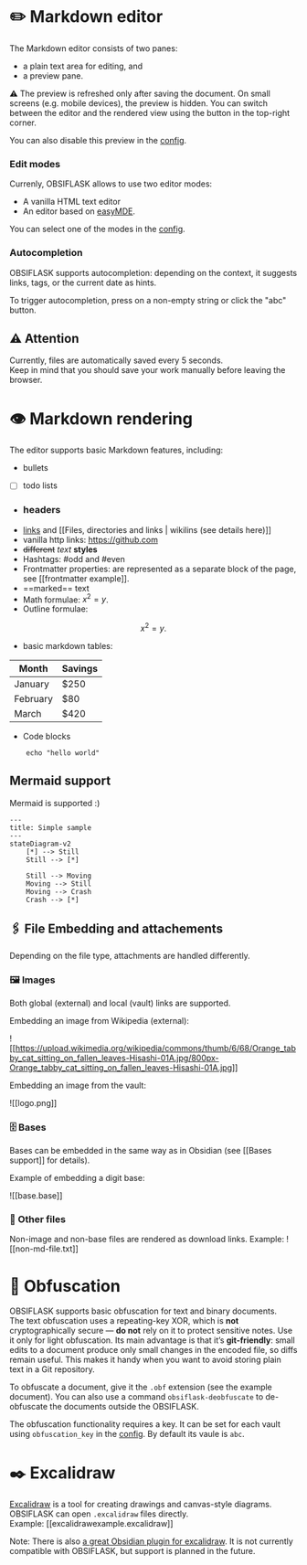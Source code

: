 # ✏️ Markdown editor

The Markdown editor consists of two panes:
- a plain text area for editing, and
- a preview pane.

⚠️ The preview is refreshed only after saving the document.
On small screens (e.g. mobile devices), the preview is hidden.
You can switch between the editor and the rendered view using the button in the top-right corner.

You can also disable this preview in the [config](https://github.com/bahleg/OBSIFLASK/blob/main/obsiflask/config.py).


### Edit modes
Currenly, OBSIFLASK allows to use two editor modes:
* A vanilla HTML text editor
* An editor based on [easyMDE](https://github.com/Ionaru/easy-markdown-editor).

You can select one of the modes in the [config](https://github.com/bahleg/OBSIFLASK/blob/main/obsiflask/config.py).

### Autocompletion
OBSIFLASK supports autocompletion: depending on the context, it suggests
links, tags, or the current date as hints.

To trigger autocompletion, press <Tab> on a non-empty string or click the "abc" button.


## ⚠️ Attention 

Currently, files are automatically saved every 5 seconds.  
Keep in mind that you should save your work manually before leaving the browser.


# 👁️ Markdown rendering

The editor supports basic Markdown features, including:
* bullets
* [ ] todo lists
* ### headers
* [links](https://github.com/bahleg/OBSIFLASK) and [[Files, directories and links | wikilins (see details here)]]
* vanilla http links: https://github.com
* ~~different~~ *text* **styles**
* Hashtags: #odd and #even
* Frontmatter properties: are represented as a separate block of the page, see [[frontmatter example]].
*  ==marked== text 
* Math formulae: $x^2 = y$. 
* Outline formulae: 
	
$$
x^2 = y.
$$
	
* basic markdown tables:
	
| Month    | Savings |
| -------- | ------- |
| January  | $250    |
| February | $80     |
| March    | $420    |
	
* Code blocks 
```
	echo "hello world"
```
	
## Mermaid support

Mermaid is supported :) 
```mermaid 
---
title: Simple sample
---
stateDiagram-v2
    [*] --> Still
    Still --> [*]

    Still --> Moving
    Moving --> Still
    Moving --> Crash
    Crash --> [*]
```
## 🖇️ File Embedding and attachements

Depending on the file type, attachments are handled differently.
### 🖼️ Images

Both global (external) and local (vault) links are supported.

Embedding an image from Wikipedia (external):

![[https://upload.wikimedia.org/wikipedia/commons/thumb/6/68/Orange_tabby_cat_sitting_on_fallen_leaves-Hisashi-01A.jpg/800px-Orange_tabby_cat_sitting_on_fallen_leaves-Hisashi-01A.jpg]]

Embedding an image from the vault:

![[logo.png]]

### 🗄️ Bases

Bases can be embedded in the same way as in Obsidian (see [[Bases support]] for details).

Example of embedding a digit base:

![[base.base]]

### 📄 Other files

Non-image and non-base files are rendered as download links. Example:
![[non-md-file.txt]]

# 🥸 Obfuscation

OBSIFLASK supports basic obfuscation for text and binary documents.  
The text obfuscation uses a repeating-key XOR, which is **not** cryptographically secure — **do not** rely on it to protect sensitive notes. Use it only for light obfuscation. Its main advantage is that it’s **git-friendly**: small edits to a document produce only small changes in the encoded file, so diffs remain useful. This makes it handy when you want to avoid storing plain text in a Git repository.

To obfuscate a document, give it the `.obf` extension (see the example document). You can also use a command `obsiflask-deobfuscate` to de-obfuscate the documents outside the OBSIFLASK.

The obfuscation functionality requires a key. It can be set for each vault using `obfuscation_key` in the [config](https://github.com/bahleg/OBSIFLASK/blob/main/obsiflask/config.py). By default its vaule is `abc`.

# ✒️ Excalidraw

[Excalidraw](https://excalidraw.com/) is a tool for creating drawings and canvas-style diagrams.
OBSIFLASK can open `.excalidraw` files directly.  
Example: [[excalidrawexample.excalidraw]]

Note: There is also [a great Obsidian plugin for excalidraw](https://github.com/zsviczian/obsidian-excalidraw-plugin). It is not currently compatible with OBSIFLASK, but support is planned in the future.